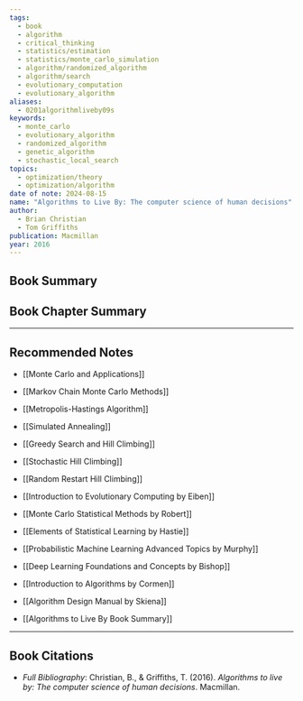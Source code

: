 ```yaml
---
tags:
  - book
  - algorithm
  - critical_thinking
  - statistics/estimation
  - statistics/monte_carlo_simulation
  - algorithm/randomized_algorithm
  - algorithm/search
  - evolutionary_computation
  - evolutionary_algorithm
aliases:
  - 0201algorithmliveby09s
keywords:
  - monte_carlo
  - evolutionary_algorithm
  - randomized_algorithm
  - genetic_algorithm
  - stochastic_local_search
topics:
  - optimization/theory
  - optimization/algorithm
date of note: 2024-08-15
name: "Algorithms to Live By: The computer science of human decisions"
author:
  - Brian Christian
  - Tom Griffiths
publication: Macmillan
year: 2016
---
```


## Book Summary



## Book Chapter Summary





-----------
##  Recommended Notes


- [[Monte Carlo and Applications]]
- [[Markov Chain Monte Carlo Methods]]
- [[Metropolis-Hastings Algorithm]]
- [[Simulated Annealing]]
- [[Greedy Search and Hill Climbing]]
- [[Stochastic Hill Climbing]]
- [[Random Restart Hill Climbing]]


- [[Introduction to Evolutionary Computing by Eiben]]
- [[Monte Carlo Statistical Methods by Robert]]
- [[Elements of Statistical Learning by Hastie]]
- [[Probabilistic Machine Learning Advanced Topics by Murphy]]
- [[Deep Learning Foundations and Concepts by Bishop]]
- [[Introduction to Algorithms by Cormen]]
- [[Algorithm Design Manual by Skiena]]


- [[Algorithms to Live By Book Summary]]




----------
## Book Citations

- *Full Bibliography*: Christian, B., & Griffiths, T. (2016). _Algorithms to live by: The computer science of human decisions_. Macmillan.

